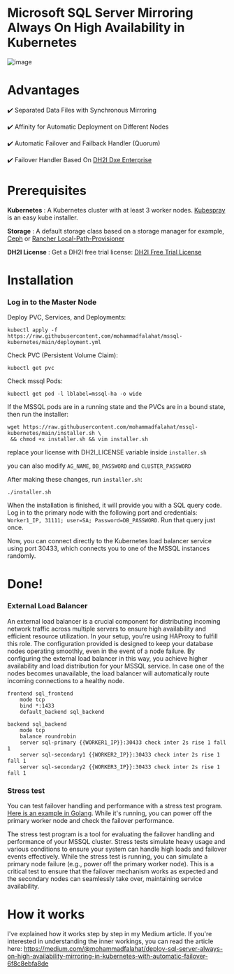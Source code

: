 # Microsoft SQL Server Mirroring Always On High Availability in Kubernetes

![image](https://github.com/falahatme/mssql-kubernetes/assets/7458874/87e1257e-0063-40fb-9eb9-46f969077146)

# Advantages

✔️ Separated Data Files with Synchronous Mirroring

✔️ Affinity for Automatic Deployment on Different Nodes

✔️ Automatic Failover and Failback Handler (Quorum)

✔️ Failover Handler Based On [DH2I Dxe Enterprise](https://dh2i.com/dxenterprise-high-availability/)

# Prerequisites

**Kubernetes** : A Kubernetes cluster with at least 3 worker nodes. [Kubespray](https://github.com/mohammadfalahat/kubespray) is an easy kube installer.

**Storage** : A default storage class based on a storage manager for example, [Ceph](https://github.com/mohammadfalahat/rook) or [Rancher Local-Path-Provisioner](https://github.com/rancher/local-path-provisioner)

**DH2I License** : Get a DH2I free trial license: [DH2I Free Trial License](https://clients.dh2i.com/Default.aspx)

# Installation

### Log in to the Master Node

Deploy PVC, Services, and Deployments:

```
kubectl apply -f https://raw.githubusercontent.com/mohammadfalahat/mssql-kubernetes/main/deployment.yml
```

Check PVC (Persistent Volume Claim):

```
kubectl get pvc
```

Check mssql Pods:

```
kubectl get pod -l lblabel=mssql-ha -o wide 
```

If the MSSQL pods are in a running state and the PVCs are in a bound state, then run the installer:

```
wget https://raw.githubusercontent.com/mohammadfalahat/mssql-kubernetes/main/installer.sh \
 && chmod +x installer.sh && vim installer.sh
```

replace your license with DH2I_LICENSE variable inside `installer.sh`

you can also modify `AG_NAME`, `DB_PASSWORD` and `CLUSTER_PASSWORD`

After making these changes, run `installer.sh`:

```
./installer.sh
```

When the installation is finished, it will provide you with a SQL query code. Log in to the primary node with the following port and credentials: `Worker1_IP, 31111; user=SA; Password=DB_PASSWORD`. Run that query just once.

Now, you can connect directly to the Kubernetes load balancer service using port 30433, which connects you to one of the MSSQL instances randomly.

# Done!

### External Load Balancer

An external load balancer is a crucial component for distributing incoming network traffic across multiple servers to ensure high availability and efficient resource utilization. In your setup, you're using HAProxy to fulfill this role. The configuration provided is designed to keep your database nodes operating smoothly, even in the event of a node failure.
By configuring the external load balancer in this way, you achieve higher availability and load distribution for your MSSQL service. In case one of the nodes becomes unavailable, the load balancer will automatically route incoming connections to a healthy node.

```
frontend sql_frontend
    mode tcp
    bind *:1433
    default_backend sql_backend

backend sql_backend
    mode tcp
    balance roundrobin
    server sql-primary {{WORKER1_IP}}:30433 check inter 2s rise 1 fall 1
    server sql-secondary1 {{WORKER2_IP}}:30433 check inter 2s rise 1 fall 1
    server sql-secondary2 {{WORKER3_IP}}:30433 check inter 2s rise 1 fall 1
```

### Stress test

You can test failover handling and performance with a stress test program. [Here is an example in Golang](https://github.com/mohammadfalahat/mssql-kubernetes/blob/main/stresstest.go). While it's running, you can power off the primary worker node and check the failover performance.

The stress test program is a tool for evaluating the failover handling and performance of your MSSQL cluster. Stress tests simulate heavy usage and various conditions to ensure your system can handle high loads and failover events effectively.
While the stress test is running, you can simulate a primary node failure (e.g., power off the primary worker node). This is a critical test to ensure that the failover mechanism works as expected and the secondary nodes can seamlessly take over, maintaining service availability.

# How it works
I've explained how it works step by step in my Medium article. If you're interested in understanding the inner workings, you can read the article here:
https://medium.com/@mohammadfalahat/deploy-sql-server-always-on-high-availability-mirroring-in-kubernetes-with-automatic-failover-6f8c8ebfa8de
